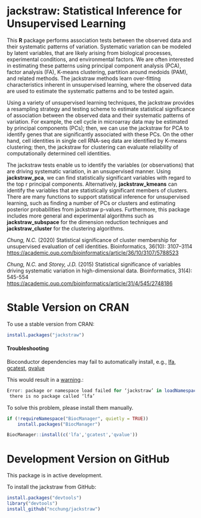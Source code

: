 # jackstraw: Statistical Inference for Unsupervised Learning

This **R** package performs association tests between the observed data and their systematic patterns of variation. Systematic variation can be modeled by latent variables, that are likely arising from biological processes, experimental conditions, and environmental factors. We are often interested in estimating these patterns using principal component analysis (PCA), factor analysis (FA), K-means clustering, partition around medoids (PAM), and related methods. The jackstraw methods learn over-fitting characteristics inherent in unsupervised learning, where the observed data are used to estimate the systematic patterns and to be tested again.

Using a variety of unsupervised learning techniques, the jackstraw provides a resampling strategy and testing scheme to estimate statistical significance of association between the observed data and their systematic patterns of variation. For example, the cell cycle in microarray data may be estimated by principal components (PCs); then, we can use the jackstraw for PCA to identify genes that are significantly associated with these PCs. On the other hand, cell identities in single cell RNA-seq data are identified by K-means clustering; then, the jackstraw for clustering can evaluate reliability of computationally determined cell identities.

The jackstraw tests enable us to identify the variables (or observations) that are driving systematic variation, in an unsupervised manner. Using **jackstraw_pca**, we can find statistically significant variables with regard to the top r principal components. Alternatively, **jackstraw_kmeans** can identify the variables that are statistically significant members of clusters. There are many functions to support statistical inference for unsupervised learning, such as finding a number of PCs or clusters and estimating posterior probabilities from jackstraw p-values. Furthermore, this package includes more general and experimental algorithms such as **jackstraw_subspace** for the dimension reduction techniques and **jackstraw_cluster** for the clustering algorithms.

*Chung, N.C.* (2020) Statistical significance of cluster membership for unsupervised evaluation of cell identities. Bioinformatics, 36(10): 3107–3114
https://academic.oup.com/bioinformatics/article/36/10/3107/5788523

*Chung, N.C.* and *Storey, J.D.* (2015) Statistical significance of variables driving systematic variation in high-dimensional data. Bioinformatics, 31(4): 545-554
https://academic.oup.com/bioinformatics/article/31/4/545/2748186

# Stable Version on CRAN

To use a stable version from CRAN:
```R
install.packages("jackstraw")
```

#### Troubleshooting

Bioconductor dependencies may fail to automatically install, e.g., [lfa](https://bioconductor.org/packages/release/bioc/html/lfa.html), [gcatest](https://bioconductor.org/packages/release/bioc/html/gcatest.html), [qvalue](https://bioconductor.org/packages/release/bioc/html/qvalue.html)

This would result in a [warning](https://github.com/ncchung/jackstraw/issues/2).:
```R
Error: package or namespace load failed for ‘jackstraw’ in loadNamespace(j <- i[[1L]], c(lib.loc, .libPaths()), versionCheck = vI[[j]]):
 there is no package called ‘lfa’
```

To solve this problem, please install them manually.
```R
if (!requireNamespace("BiocManager", quietly = TRUE))
    install.packages("BiocManager")

BiocManager::install(c('lfa','gcatest','qvalue'))
```

# Development Version on GitHub

This package is in active development. 

To install the jackstraw from GitHub:
```R
install.packages("devtools")
library("devtools")
install_github("ncchung/jackstraw")
```
